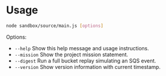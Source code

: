 # Usage

```bash
node sandbox/source/main.js [options]
```

Options:

- `--help`                     Show this help message and usage instructions.
- `--mission`                  Show the project mission statement.
- `--digest`                   Run a full bucket replay simulating an SQS event.
- `--version`                  Show version information with current timestamp.
